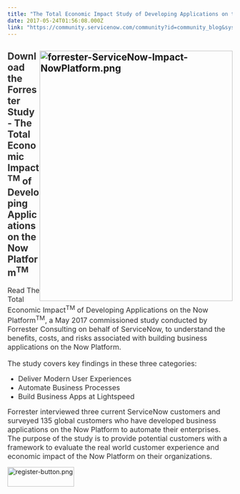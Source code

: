 ```yaml
---
title: "The Total Economic Impact Study of Developing Applications on the Now Platform"
date: 2017-05-24T01:56:08.000Z
link: "https://community.servicenow.com/community?id=community_blog&sys_id=68edeae9dbd0dbc01dcaf3231f961907"
---
```

<div class="new-text-jumbo variation-demonow-page"><div class="title-block component text-component font-color-white gotham-hotel"><h2><img   alt="forrester-ServiceNow-Impact-NowPlatform.png" class="image-2 jive-image" height="562" src="6f244d42db90130468c1fb651f9619c8.iix" style="width: 432px; height: 561.6px; float: right;" width="432"/></h2><h2><span style="color: #303030;">Download the Forrester Study - The Total Economic Impact<sup>TM</sup> of Developing Applications on the Now Platform<sup>TM</sup></span></h2><p></p><p></p><p><span style="font-size: 12pt; color: #303030;">Read The Total Economic Impact<sup>TM</sup> of Developing Applications on the Now Platform<sup>TM</sup>, a May 2017 commissioned study conducted by Forrester Consulting on behalf of ServiceNow, to understand the benefits, costs, and risks associated with building business applications on the Now Platform.</span><br/><span style="font-size: 12pt; color: #303030;"> </span><br/><span style="font-size: 12pt; color: #303030;"> The study covers key findings in these three categories:</span></p><ul><li><span style="font-size: 12pt; color: #303030;">Deliver Modern User Experiences</span></li><li><span style="font-size: 12pt; color: #303030;">Automate Business Processes</span></li><li><span style="font-size: 12pt; color: #303030;">Build Business Apps at Lightspeed</span></li></ul><p></p><p><span style="font-size: 12pt; color: #303030;">Forrester interviewed three current ServiceNow customers and surveyed 135 global customers who have developed business applications on the Now Platform to automate their enterprises. The purpose of the study is to provide potential customers with a framework to evaluate the real world customer experience and economic impact of the Now Platform on their organizations.</span></p><p></p><p><a href="http://bit.ly/2rNKdrm"><img   alt="register-button.png" class="image-1 jive-image" height="44" src="c4e1c88adb98d3041dcaf3231f961912.iix" style="width: 149px; height: 44.2574px;" width="149"/></a></p></div></div>
